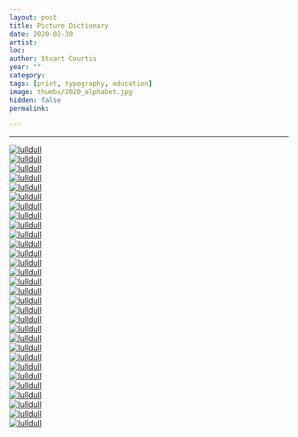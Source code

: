 ```yaml
---
layout: post
title: Picture Dictionary
date: 2020-02-30
artist: 
loc: 
author: Stuart Courtis
year: ""
category: 
tags: [print, typography, education]
image: thumbs/2020_alphabet.jpg
hidden: false
permalink:

---
```






---


<div class="post_image">
	<a href="{{ site.baseurl }}/images/posts/2020_alphabet/001.jpg" target="_blank">
	<img src="{{ site.baseurl }}/images/posts/2020_alphabet/001.jpg" alt="lulldull"></a>
</div>

<div class="post_image">
	<a href="{{ site.baseurl }}/images/posts/2020_alphabet/002.jpg" target="_blank">
	<img src="{{ site.baseurl }}/images/posts/2020_alphabet/002.jpg" alt="lulldull"></a>
</div>

<div class="post_image">
	<a href="{{ site.baseurl }}/images/posts/2020_alphabet/003.jpg" target="_blank">
	<img src="{{ site.baseurl }}/images/posts/2020_alphabet/003.jpg" alt="lulldull"></a>
</div>

<div class="post_image">
	<a href="{{ site.baseurl }}/images/posts/2020_alphabet/004.jpg" target="_blank">
	<img src="{{ site.baseurl }}/images/posts/2020_alphabet/004.jpg" alt="lulldull"></a>
</div>

<div class="post_image">
	<a href="{{ site.baseurl }}/images/posts/2020_alphabet/005.jpg" target="_blank">
	<img src="{{ site.baseurl }}/images/posts/2020_alphabet/005.jpg" alt="lulldull"></a>
</div>

<div class="post_image">
	<a href="{{ site.baseurl }}/images/posts/2020_alphabet/006.jpg" target="_blank">
	<img src="{{ site.baseurl }}/images/posts/2020_alphabet/006.jpg" alt="lulldull"></a>
</div>

<div class="post_image">
	<a href="{{ site.baseurl }}/images/posts/2020_alphabet/007.jpg" target="_blank">
	<img src="{{ site.baseurl }}/images/posts/2020_alphabet/007.jpg" alt="lulldull"></a>
</div>

<div class="post_image">
	<a href="{{ site.baseurl }}/images/posts/2020_alphabet/008.jpg" target="_blank">
	<img src="{{ site.baseurl }}/images/posts/2020_alphabet/008.jpg" alt="lulldull"></a>
</div>

<div class="post_image">
	<a href="{{ site.baseurl }}/images/posts/2020_alphabet/009.jpg" target="_blank">
	<img src="{{ site.baseurl }}/images/posts/2020_alphabet/009.jpg" alt="lulldull"></a>
</div>

<div class="post_image">
	<a href="{{ site.baseurl }}/images/posts/2020_alphabet/010.jpg" target="_blank">
	<img src="{{ site.baseurl }}/images/posts/2020_alphabet/010.jpg" alt="lulldull"></a>
</div>

<div class="post_image">
	<a href="{{ site.baseurl }}/images/posts/2020_alphabet/011.jpg" target="_blank">
	<img src="{{ site.baseurl }}/images/posts/2020_alphabet/011.jpg" alt="lulldull"></a>
</div>

<div class="post_image">
	<a href="{{ site.baseurl }}/images/posts/2020_alphabet/012.jpg" target="_blank">
	<img src="{{ site.baseurl }}/images/posts/2020_alphabet/012.jpg" alt="lulldull"></a>
</div>

<div class="post_image">
	<a href="{{ site.baseurl }}/images/posts/2020_alphabet/013.jpg" target="_blank">
	<img src="{{ site.baseurl }}/images/posts/2020_alphabet/013.jpg" alt="lulldull"></a>
</div>

<div class="post_image">
	<a href="{{ site.baseurl }}/images/posts/2020_alphabet/014.jpg" target="_blank">
	<img src="{{ site.baseurl }}/images/posts/2020_alphabet/014.jpg" alt="lulldull"></a>
</div>

<div class="post_image">
	<a href="{{ site.baseurl }}/images/posts/2020_alphabet/015.jpg" target="_blank">
	<img src="{{ site.baseurl }}/images/posts/2020_alphabet/015.jpg" alt="lulldull"></a>
</div>

<div class="post_image">
	<a href="{{ site.baseurl }}/images/posts/2020_alphabet/016.jpg" target="_blank">
	<img src="{{ site.baseurl }}/images/posts/2020_alphabet/016.jpg" alt="lulldull"></a>
</div>

<div class="post_image">
	<a href="{{ site.baseurl }}/images/posts/2020_alphabet/017.jpg" target="_blank">
	<img src="{{ site.baseurl }}/images/posts/2020_alphabet/017.jpg" alt="lulldull"></a>
</div>

<div class="post_image">
	<a href="{{ site.baseurl }}/images/posts/2020_alphabet/018.jpg" target="_blank">
	<img src="{{ site.baseurl }}/images/posts/2020_alphabet/018.jpg" alt="lulldull"></a>
</div>

<div class="post_image">
	<a href="{{ site.baseurl }}/images/posts/2020_alphabet/019.jpg" target="_blank">
	<img src="{{ site.baseurl }}/images/posts/2020_alphabet/019.jpg" alt="lulldull"></a>
</div>

<div class="post_image">
	<a href="{{ site.baseurl }}/images/posts/2020_alphabet/020.jpg" target="_blank">
	<img src="{{ site.baseurl }}/images/posts/2020_alphabet/020.jpg" alt="lulldull"></a>
</div>

<div class="post_image">
	<a href="{{ site.baseurl }}/images/posts/2020_alphabet/021.jpg" target="_blank">
	<img src="{{ site.baseurl }}/images/posts/2020_alphabet/021.jpg" alt="lulldull"></a>
</div>

<div class="post_image">
	<a href="{{ site.baseurl }}/images/posts/2020_alphabet/022.jpg" target="_blank">
	<img src="{{ site.baseurl }}/images/posts/2020_alphabet/022.jpg" alt="lulldull"></a>
</div>

<div class="post_image">
	<a href="{{ site.baseurl }}/images/posts/2020_alphabet/023.jpg" target="_blank">
	<img src="{{ site.baseurl }}/images/posts/2020_alphabet/023.jpg" alt="lulldull"></a>
</div>

<div class="post_image">
	<a href="{{ site.baseurl }}/images/posts/2020_alphabet/024.jpg" target="_blank">
	<img src="{{ site.baseurl }}/images/posts/2020_alphabet/024.jpg" alt="lulldull"></a>
</div>

<div class="post_image">
	<a href="{{ site.baseurl }}/images/posts/2020_alphabet/025.jpg" target="_blank">
	<img src="{{ site.baseurl }}/images/posts/2020_alphabet/025.jpg" alt="lulldull"></a>
</div>

<div class="post_image">
	<a href="{{ site.baseurl }}/images/posts/2020_alphabet/027.jpg" target="_blank">
	<img src="{{ site.baseurl }}/images/posts/2020_alphabet/027.jpg" alt="lulldull"></a>
</div>

<div class="post_image">
	<a href="{{ site.baseurl }}/images/posts/2020_alphabet/028.jpg" target="_blank">
	<img src="{{ site.baseurl }}/images/posts/2020_alphabet/028.jpg" alt="lulldull"></a>
</div>

<div class="post_image">
	<a href="{{ site.baseurl }}/images/posts/2020_alphabet/029.jpg" target="_blank">
	<img src="{{ site.baseurl }}/images/posts/2020_alphabet/029.jpg" alt="lulldull"></a>
</div>

<div class="post_image">
	<a href="{{ site.baseurl }}/images/posts/2020_alphabet/030.jpg" target="_blank">
	<img src="{{ site.baseurl }}/images/posts/2020_alphabet/030.jpg" alt="lulldull"></a>
</div>

<div class="post_image">
	<a href="{{ site.baseurl }}/images/posts/2020_alphabet/031.jpg" target="_blank">
	<img src="{{ site.baseurl }}/images/posts/2020_alphabet/031.jpg" alt="lulldull"></a>
</div>